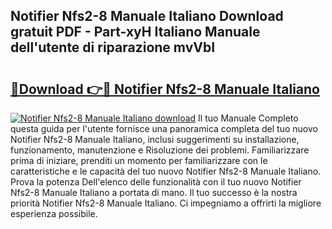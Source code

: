 ## Notifier Nfs2-8 Manuale Italiano Download gratuit PDF - Part-xyH Italiano Manuale dell'utente di riparazione mvVbI

# <h2><a href="http://dffid8i.blite.top/?on=Notifier+Nfs2-8+Manuale+Italiano">🔗Download 👉🔴 Notifier Nfs2-8 Manuale Italiano</a></h2>

[![Notifier Nfs2-8 Manuale Italiano download](https://i.imgur.com/lujVjoI.png)](http://dffid8i.blite.top/?on=Notifier+Nfs2-8+Manuale+Italiano)
Il tuo Manuale Completo questa guida per l'utente fornisce una panoramica completa del tuo nuovo Notifier Nfs2-8 Manuale Italiano, inclusi suggerimenti su installazione, funzionamento, manutenzione e Risoluzione dei problemi. Familiarizzare prima di iniziare, prenditi un momento per familiarizzare con le caratteristiche e le capacità del tuo nuovo Notifier Nfs2-8 Manuale Italiano. Prova la potenza Dell'elenco delle funzionalità con il tuo nuovo Notifier Nfs2-8 Manuale Italiano a portata di mano. Il tuo successo è la nostra priorità Notifier Nfs2-8 Manuale Italiano. Ci impegniamo a offrirti la migliore esperienza possibile.
